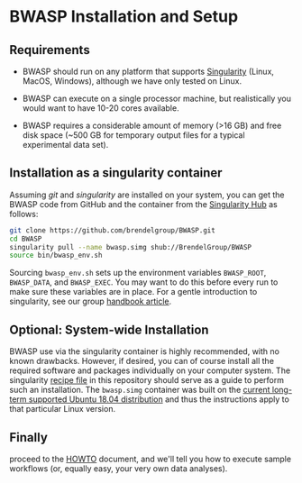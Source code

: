 # BWASP Installation and Setup

## Requirements

  * BWASP should run on any platform that supports [Singularity](https://www.sylabs.io/docs/) (Linux, MacOS, Windows), although we have only tested on Linux.

  * BWASP can execute on a single processor machine, but realistically you would want to have 10-20 cores available.

  * BWASP requires a considerable amount of memory (>16 GB) and free disk space (~500 GB for temporary output files for a typical experimental data set).


## Installation as a singularity container

Assuming _git_ and  _singularity_ are installed on your system, you can get the
BWASP code from GitHub and the container from the
[Singularity Hub](https://www.singularity-hub.org/collections/1203) as follows:

```bash
git clone https://github.com/brendelgroup/BWASP.git
cd BWASP
singularity pull --name bwasp.simg shub://BrendelGroup/BWASP
source bin/bwasp_env.sh
```

Sourcing `bwasp_env.sh` sets up the environment variables `BWASP_ROOT`,
`BWASP_DATA`, and `BWASP_EXEC`.
You may want to do this before every run to make sure these variables are in
place.
For a gentle introduction to singularity, see our group
[handbook article](https://github.com/BrendelGroup/bghandbook/blob/master/doc/06.2-Howto-Singularity-run.md).


## Optional: System-wide Installation

BWASP use via the singularity container is highly recommended, with no known
drawbacks.
However, if desired, you can of course install all the required software and
packages individually on your computer system.
The singularity [recipe file](./Singularity) in this repository should serve as
a guide to perform such an installation.
The `bwasp.simg` container was built on the 
[current long-term supported Ubuntu 18.04 distribution](https://www.ubuntu.com/download/desktop)
and thus the instructions apply to that particular Linux version.


## Finally

proceed to the [HOWTO](./HOWTO.md) document, and we'll tell you how to execute
sample workflows (or, equally easy, your very own data analyses).
